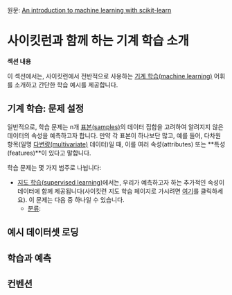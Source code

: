 원문: [An introduction to machine learning with scikit-learn](https://scikit-learn.org/stable/tutorial/basic/tutorial.html)

# 사이킷런과 함께 하는 기계 학습 소개

**섹션 내용**

이 섹션에서는, 사이킷런에서 전반적으로 사용하는 [기계 학습(machine learning)](https://en.wikipedia.org/wiki/Machine_learning) 어휘를 소개하고 간단한 학습 예시를 제공합니다.

## 기계 학습: 문제 설정

일반적으로, 학습 문제는 n개 [표본(samples)](https://en.wikipedia.org/wiki/Sample_(statistics))의 데이터 집합을 고려하여 알려지지 않은 데이터의 속성을 예측하고자 합니다. 만약 각 표본이 하나보단 많고, 예를 들어, 다차원 항목(일명 [다변량(multivariate)](https://en.wikipedia.org/wiki/Multivariate_random_variable) 데이터)일 때, 이를 여러 속성(attributes) 또는 **특성(features)**이 있다고 말합니다.

학습 문제는 몇 가지 범주로 나뉩니다:

- [지도 학습(supervised learning)](https://en.wikipedia.org/wiki/Supervised_learning)에서는, 우리가 예측하고자 하는 추가적인 속성이 데이터에 함께 제공됩니다(사이킷런 지도 학습 페이지로 가시려면 [여기](/supervised_learning)를 클릭하세요). 이 문제는 다음 중 하나일 수 있습니다.
  - [분류](https://en.wikipedia.org/wiki/Classification_in_machine_learning): 

## 예시 데이터셋 로딩

## 학습과 예측

## 컨벤션
